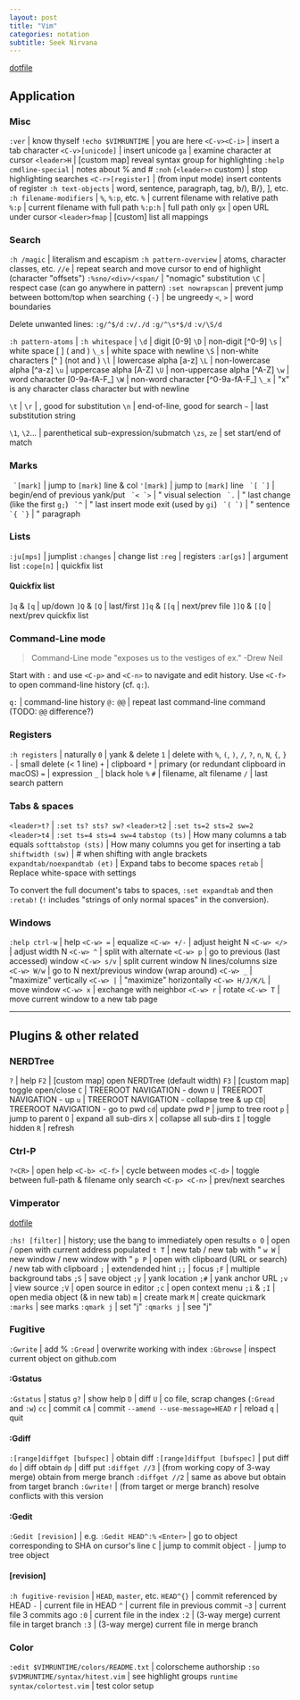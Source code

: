 ```yaml
---
layout: post
title: "Vim"
categories: notation
subtitle: Seek Nirvana
---
```


[dotfile](https://github.com/cozywigwam/dotfiles/blob/master/.vimrc)

## Application

### Misc

`:ver` | know thyself
`!echo $VIMRUNTIME` | you are here
`<C-v><C-i>` | insert a tab character
`<C-v>[unicode]` | insert unicode
`ga` | examine character at cursor
`<leader>H` | [custom map] reveal syntax group for highlighting 
`:help cmdline-special` | notes about % and #
`:noh` (`<leader>n` custom) | stop highlighting searches
`<C-r>[register]` | (from input mode) insert contents of register
`:h text-objects` | word, sentence, paragraph, tag, b/), B/}, ], etc.
`:h filename-modifiers` | `%`, `%:p`, etc.
`%` | current filename with relative path
`%:p` | current filename with full path
`%:p:h` | full path only
`gx` | open URL under cursor
`<leader>fmap` | [custom] list all <leader> mappings


### Search

`:h /magic` | literalism and escapism
`:h pattern-overview` | atoms, character classes, etc.
`//e` | repeat search and move cursor to end of highlight (character "offsets")
`:%sno/<div>/<span/` | "nomagic" substitution
`\C` | respect case (can go anywhere in pattern)
`:set nowrapscan` | prevent jump between bottom/top when searching
`{-}` | be ungreedy
`<`, `>` | word boundaries

Delete unwanted lines:
`:g/^$/d`
`:v/./d`
`:g/^\s*$/d`
`:v/\S/d`

`:h pattern-atoms` |
`:h whitespace` |
`\d` | digit [0-9]
`\D` | non-digit [^0-9]
`\s` | white space [ ] (<Tab> and <Space>)
`\_s` | white space with newline
`\S` | non-white characters [^ ] (not <Tab> and <Space>)
`\l` | lowercase alpha [a-z]
`\L` | non-lowercase alpha [^a-z]
`\u` | uppercase alpha [A-Z]
`\U` | non-uppercase alpha [^A-Z]
`\w` | word character [0-9a-fA-F_]
`\W` | non-word character [^0-9a-fA-F_]
`\_x` | "x" is any character class character but with newline

`\t` | <tab>
`\r` | <cr>, good for substitution
`\n` | end-of-line, good for search
`~` | last substitution string

`\1`, `\2`... | parenthetical sub-expression/submatch
`\zs`, `ze` | set start/end of match

### Marks

`` `[mark]`` | jump to `[mark]` line & col
`'[mark]` | jump to `[mark]` line
`` `[ `]`` | begin/end of previous yank/put
`` `< `>`` | " visual selection
`` `.`` | " last change (like the first `g;`)
`` `^`` | " last insert mode exit (used by `gi`)
`` `( `)`` | " sentence
`` `{ `}`` | " paragraph



### Lists

`:ju[mps]` | jumplist
`:changes` | change list
`:reg` | registers
`:ar[gs]` | argument list
`:cope[n]` | quickfix list

#### Quickfix list

`]q` & `[q` | up/down
`]Q` & `[Q` | last/first
`]]q` & `[[q` | next/prev file
`]]Q` & `[[Q` | next/prev quickfix list


### Command-Line mode

> Command-Line mode "exposes us to the vestiges of ex." -Drew Neil 

Start with `:` and use `<C-p>` and `<C-n>` to navigate and edit history. Use `<C-f>` to open command-line history (cf. `q:`).

`q:` | command-line history
`@:` `@@` | repeat last command-line command (TODO: `@@` difference?)



### Registers

`:h registers` | naturally
`0` | yank & delete
`1` | delete with `%`, `(`, `)`, `/`, `?`, `n`, `N`, `{`, `}`
`-` | small delete (< 1 line)
`+` | clipboard
`*` | primary (or redundant clipboard in macOS)
`=` | expression
`_` | black hole
`%` `#` | filename, alt filename
`/` | last search pattern


### Tabs & spaces

`<leader>t?` | `:set ts? sts? sw?`
`<leader>t2` | `:set ts=2 sts=2 sw=2`
`<leader>t4` | `:set ts=4 sts=4 sw=4`
`tabstop (ts)` | How many columns a tab equals
`softtabstop (sts)` | How many columns you get for inserting a tab
`shiftwidth (sw)` | # when shifting with angle brackets
`expandtab/noexpandtab (et)` | Expand tabs to become spaces
`retab` | Replace white-space with settings

To convert the full document's tabs to spaces, `:set expandtab` and then `:retab!` (`!` includes "strings of only normal spaces" in the conversion).



### Windows

`:help ctrl-w` | help
`<C-w> =` | equalize
`<C-w> +/-` | adjust height N
`<C-w> </>` | adjust width N
`<C-w> ^` | split with alternate
`<C-w> p` | go to previous (last accessed) window
`<C-w> s/v` | split current window N lines/columns size
`<C-w> W/w` | go to N next/previous window (wrap around) 
`<C-w> _` | "maximize" vertically
`<C-w> |` | "maximize" horizontally
`<C-w> H/J/K/L` | move window
`<C-w> x` | exchange with neighbor
`<C-w> r` | rotate
`<C-w> T` | move current window to a new tab page


<hr/>

## Plugins & other related

### NERDTree

`?` | help
`F2` | [custom map] open NERDTree (default width)
`F3` | [custom map] toggle open/close
`C` | TREEROOT NAVIGATION - down
`U` | TREEROOT NAVIGATION - up
`u` | TREEROOT NAVIGATION - collapse tree & up
`CD`| TREEROOT NAVIGATION - go to pwd
`cd`| update pwd
`P` | jump to tree root
`p` | jump to parent
`O` | expand all sub-dirs
`X` | collapse all sub-dirs
`I` | toggle hidden
`R` | refresh



### Ctrl-P

`?<CR>` | open help
`<C-b> <C-f>` | cycle between modes
`<C-d>` | toggle between full-path & filename only search
`<C-p> <C-n>` | prev/next searches



### Vimperator

[dotfile](https://github.com/cozywigwam/dotfiles/blob/master/.vimperatorrc)

`:hs! [filter]` | history; use the bang to immediately open results
`o O` | open / open with current address populated
`t T` | new tab / new tab with "
`w W` | new window / new window with "
`p P` | open with clipboard (URL or search) / new tab with clipboard
`;` | extendended hint
`;;` | focus
`;F` | multiple background tabs
`;S` | save object
`;y` | yank location
`;#` | yank anchor URL
`;v` | view source
`;V` | open source in editor
`;c` | open context menu
`;i` & `;I` | open media object (& in new tab)
`m` | create mark
`M` | create quickmark
`:marks` | see marks
`:qmark j` | set "j"
`:qmarks j` | see "j"


### Fugitive

`:Gwrite` | add %
`:Gread` | overwrite working with index
`:Gbrowse` | inspect current object on github.com

#### :Gstatus

`:Gstatus` | status
`g?` | show help
`D` | diff
`U` | co file, scrap changes (`:Gread` and `:w`)
`cc` | commit
`cA` | commit `--amend --use-message=HEAD`
`r` | reload
`q` | quit

#### :Gdiff

`:[range]diffget [bufspec]` | obtain diff
`:[range]diffput [bufspec]` | put diff
`do` | diff obtain
`dp` | diff put
`:diffget //3` | (from working copy of 3-way merge) obtain from merge branch
`:diffget //2` | same as above but obtain from target branch
`:Gwrite!` | (from target or merge branch) resolve conflicts with this version

#### :Gedit

`:Gedit [revision]` | e.g. `:Gedit HEAD^:%`
`<Enter>` | go to object corresponding to SHA on cursor's line
`C` | jump to commit object
`-` | jump to tree object

#### [revision]

`:h fugitive-revision` | `HEAD`, `master`, etc.
`HEAD^{}` | commit referenced by HEAD
`-` | current file in HEAD
`^` | current file in previous commit
`~3` | current file 3 commits ago
`:0` | current file in the index
`:2` | (3-way merge) current file in target branch
`:3` | (3-way merge) current file in merge branch


### Color

`:edit $VIMRUNTIME/colors/README.txt` | colorscheme authorship
`:so $VIMRUNTIME/syntax/hitest.vim` | see highlight groups
`runtime syntax/colortest.vim` | test color setup 
